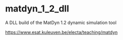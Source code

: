 # matdyn_1_2_dll
A DLL build of the MatDyn 1.2 dynamic simulation tool

https://www.esat.kuleuven.be/electa/teaching/matdyn
